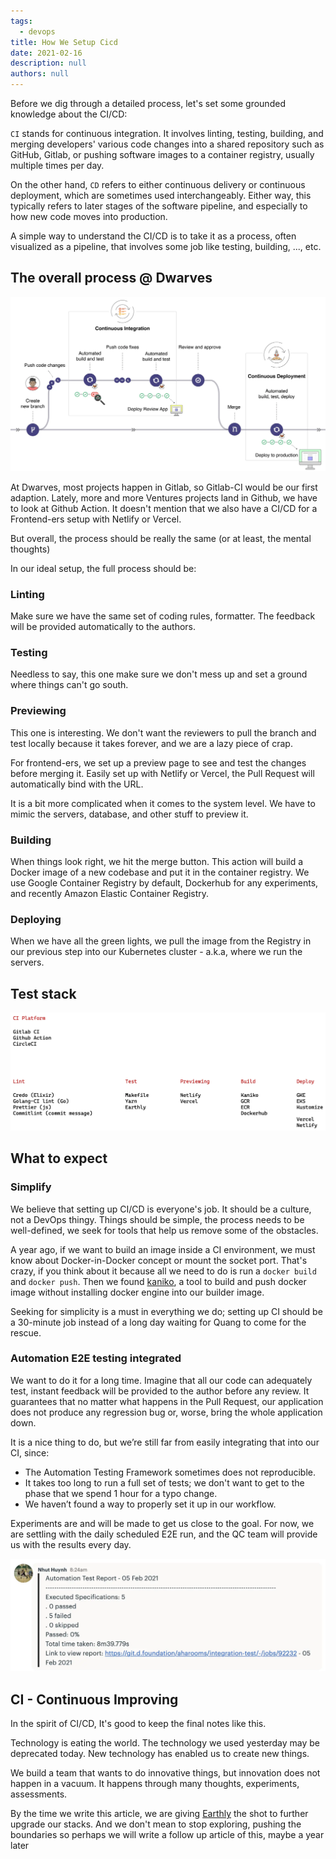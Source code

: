 ```yaml
---
tags: 
  - devops
title: How We Setup Cicd
date: 2021-02-16
description: null
authors: null
---
```


Before we dig through a detailed process, let's set some grounded knowledge about the CI/CD:

`CI` stands for continuous integration. It involves linting, testing, building, and merging developers' various code changes into a shared repository such as GitHub, Gitlab, or pushing software images to a container registry, usually multiple times per day.

On the other hand, `CD` refers to either continuous delivery or continuous deployment, which are sometimes used interchangeably. Either way, this typically refers to later stages of the software pipeline, and especially to how new code moves into production.

A simple way to understand the CI/CD is to take it as a process, often visualized as a pipeline, that involves some job like testing, building, ..., etc.

## The overall process @ Dwarves
![](assets/how-we-setup-cicd_fa32c5b22664bf943dd7d4314b012a83_md5.webp)

At Dwarves, most projects happen in Gitlab, so Gitlab-CI would be our first adaption. Lately, more and more Ventures projects land in Github, we have to look at Github Action. It doesn't mention that we also have a CI/CD for a Frontend-ers setup with Netlify or Vercel.

But overall, the process should be really the same (or at least, the mental thoughts)

In our ideal setup, the full process should be:

### Linting
Make sure we have the same set of coding rules, formatter. The feedback will be provided automatically to the authors.

### Testing
Needless to say, this one make sure we don't mess up and set a ground where things can't go south.

### Previewing
This one is interesting. We don't want the reviewers to pull the branch and test locally because it takes forever, and we are a lazy piece of crap.

For frontend-ers, we set up a preview page to see and test the changes before merging it. Easily set up with Netlify or Vercel, the Pull Request will automatically bind with the URL.

It is a bit more complicated when it comes to the system level. We have to mimic the servers, database, and other stuff to preview it.

### Building
When things look right, we hit the merge button. This action will build a Docker image of a new codebase and put it in the container registry. We use Google Container Registry by default, Dockerhub for any experiments, and recently Amazon Elastic Container Registry.

### Deploying
When we have all the green lights, we pull the image from the Registry in our previous step into our Kubernetes cluster - a.k.a, where we run the servers.

## Test stack
![](assets/how-we-setup-cicd_9dd15aea3c3de09d92b44754a736b607_md5.webp)

## What to expect
### Simplify
We believe that setting up CI/CD is everyone's job. It should be a culture, not a DevOps thingy. Things should be simple, the process needs to be well-defined, we seek for tools that help us remove some of the obstacles.

A year ago, if we want to build an image inside a CI environment, we must know about Docker-in-Docker concept or mount the socket port. That's crazy, if you think about it because all we need to do is run a `docker build` and `docker push`. Then we found [kaniko](https://github.com/GoogleContainerTools/kaniko), a tool to build and push docker image without installing docker engine into our builder image.

Seeking for simplicity is a must in everything we do; setting up CI should be a 30-minute job instead of a long day waiting for Quang to come for the rescue.

### Automation E2E testing integrated
We want to do it for a long time. Imagine that all our code can adequately test, instant feedback will be provided to the author before any review. It guarantees that no matter what happens in the Pull Request, our application does not produce any regression bug or, worse, bring the whole application down.

It is a nice thing to do, but we’re still far from easily integrating that into our CI, since:
* The Automation Testing Framework sometimes does not reproducible.
* It takes too long to run a full set of tests; we don't want to get to the phase that we spend 1 hour for a typo change.
* We haven’t found a way to properly set it up in our workflow.

Experiments are and will be made to get us close to the goal. For now, we are settling with the daily scheduled E2E run, and the QC team will provide us with the results every day.

![](assets/how-we-setup-cicd_f38b955faad846c6c75b4252b56fe1b4_md5.webp)

## CI - Continuous Improving
In the spirit of CI/CD, It's good to keep the final notes like this.

Technology is eating the world. The technology we used yesterday may be deprecated today. New technology has enabled us to create new things.

We build a team that wants to do innovative things, but innovation does not happen in a vacuum. It happens through many thoughts, experiments, assessments.

By the time we write this article, we are giving [Earthly](https://github.com/earthly/earthly) the shot to further upgrade our stacks. And we don't mean to stop exploring, pushing the boundaries so perhaps we will write a follow up article of this, maybe a year later
